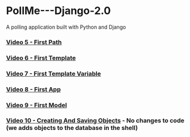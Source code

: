# PollMe---Django-2.0
A polling application built with Python and Django

### [Video 5 - First Path](https://github.com/highfivecode/PollMe---Django-2.0/tree/e1cf579393b6f099f831180b050c1ba0d96a7e99)  
### [Video 6 - First Template](https://github.com/highfivecode/PollMe---Django-2.0/tree/960d9f8f654e00a9ae08f20c11051b6e7bcd7acc)  
### [Video 7 - First Template Variable](https://github.com/highfivecode/PollMe---Django-2.0/tree/75666bb33fc19e8cad57532839cd46dad326d30e) 
### [Video 8 - First App](https://github.com/highfivecode/PollMe---Django-2.0/tree/c33f211f5408ce7af1dc2ba5daa59dc1aa4f5b45) 
### [Video 9 - First Model](https://github.com/highfivecode/PollMe---Django-2.0/tree/aa7b580ca1dc7497c6b6657387fd2cc522dcb01c)  
### [Video 10 - Creating And Saving Objects](https://github.com/highfivecode/PollMe---Django-2.0/tree/8df9757f36b36a3f47a76fa3676309ad48e5858e) - No changes to code (we adds objects to the database in the shell)  
